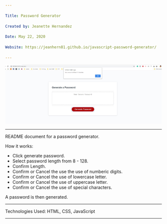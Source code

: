 ```yaml
---

Title: Password Generator

Created by: Jeanette Hernandez

Date: May 22, 2020

Website: https://jeanhern81.github.io/javascript-password-generator/

---
```


!["screenshot"](assets/images/screenshot.jpg)

---
README document for a password generator.

How it works:

- Click generate password.
- Select password length from 8 - 128.
- Confirm Length.
- Confirm or Cancel the use the use of numberic digits.
- Confirm or Cancel the use of lowercase letter.
- Confirm or Cancel the use of uppercase letter.
- Confirm or Cancel the use of special characters.

A password is then generated.

---

Technologies Used:
HTML, CSS, JavaScript

---
